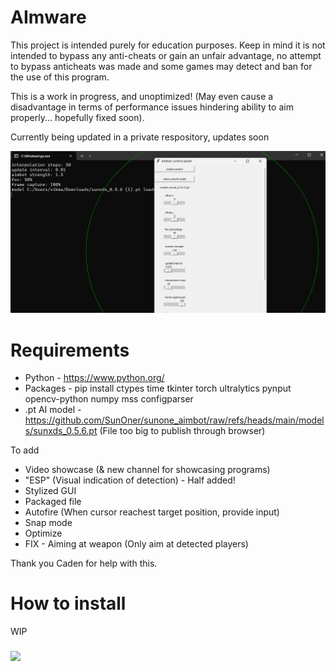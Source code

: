 # AImware
This project is intended purely for education purposes. Keep in mind it is not intended to bypass any anti-cheats or gain an unfair advantage, no attempt to bypass anticheats was made and some games may detect and ban for the use of this program. 

This is a work in progress, and unoptimized! (May even cause a disadvantage in terms of performance issues hindering ability to aim properly... hopefully fixed soon).

Currently being updated in a private respository, updates soon

![alt text](https://github.com/X8J/AImware/blob/main/GUI.png?raw=true)

# Requirements
+ Python - https://www.python.org/
+ Packages - pip install ctypes time tkinter torch ultralytics pynput opencv-python numpy mss configparser
+ .pt AI model - https://github.com/SunOner/sunone_aimbot/raw/refs/heads/main/models/sunxds_0.5.6.pt (File too big to publish through browser)

To add
+ Video showcase (& new channel for showcasing programs)
+ "ESP" (Visual indication of detection) - Half added!
+ Stylized GUI
+ Packaged file
+ Autofire (When cursor reachest target position, provide input)
+ Snap mode
+ Optimize
+ FIX - Aiming at weapon (Only aim at detected players)

Thank you Caden for help with this.

# How to install
WIP
 
<h3 align="left"><img src = "https://raw.githubusercontent.com/MartinHeinz/MartinHeinz/master/wave.gif" width = 30px>
